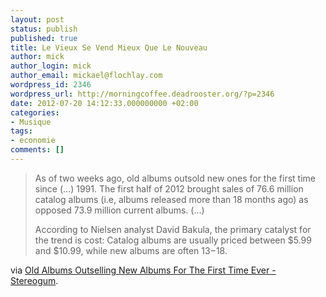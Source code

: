 ```yaml
---
layout: post
status: publish
published: true
title: Le Vieux Se Vend Mieux Que Le Nouveau
author: mick
author_login: mick
author_email: mickael@flochlay.com
wordpress_id: 2346
wordpress_url: http://morningcoffee.deadrooster.org/?p=2346
date: 2012-07-20 14:12:33.000000000 +02:00
categories:
- Musique
tags:
- economie
comments: []
---
```

<blockquote>As of two weeks ago, old albums outsold new ones for the first time since (...) 1991. The first half of 2012 brought sales of 76.6 million catalog albums (i.e, albums released more than 18 months ago) as opposed 73.9 million current albums. (...)

According to Nielsen analyst David Bakula, the primary catalyst for the trend is cost: Catalog albums are usually priced between $5.99 and $10.99, while new albums are often $13-$18.</blockquote>
via <a href="http://stereogum.com/1098892/old-albums-outselling-new-albums-for-the-first-time-ever/news/">Old Albums Outselling New Albums For The First Time Ever - Stereogum</a>.
